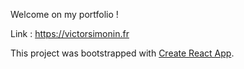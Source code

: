 Welcome on my portfolio !

Link : https://victorsimonin.fr

This project was bootstrapped with [Create React App](https://github.com/facebook/create-react-app).

